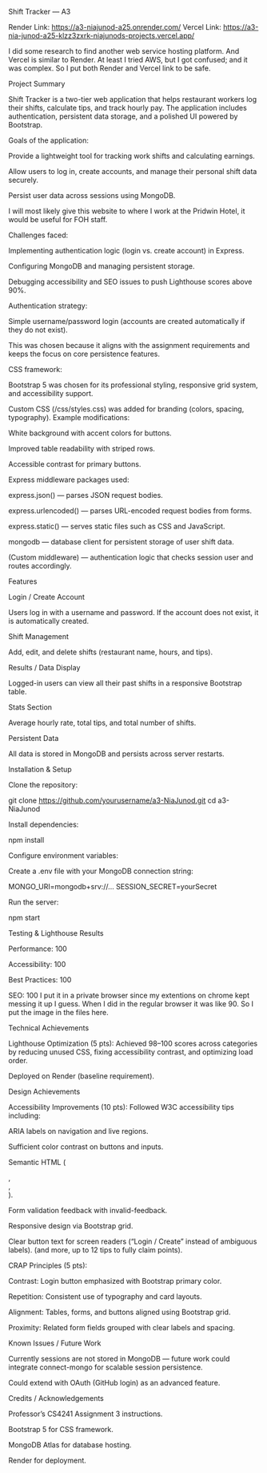 Shift Tracker — A3

Render Link: https://a3-niajunod-a25.onrender.com/
Vercel Link: https://a3-nia-junod-a25-klzz3zxrk-niajunods-projects.vercel.app/

I did some research to find another web service hosting platform. And Vercel is similar to Render. At least I tried AWS, but I got confused; and it was complex. So I put both Render and Vercel link to be safe. 


Project Summary

Shift Tracker is a two-tier web application that helps restaurant workers log their shifts, calculate tips, and track hourly pay. The application includes authentication, persistent data storage, and a polished UI powered by Bootstrap.

Goals of the application:

Provide a lightweight tool for tracking work shifts and calculating earnings.

Allow users to log in, create accounts, and manage their personal shift data securely.

Persist user data across sessions using MongoDB.

I will most likely give this website to where I work at the Pridwin Hotel, it would be useful for FOH staff. 

Challenges faced:

Implementing authentication logic (login vs. create account) in Express.

Configuring MongoDB and managing persistent storage.

Debugging accessibility and SEO issues to push Lighthouse scores above 90%.

Authentication strategy:

Simple username/password login (accounts are created automatically if they do not exist).

This was chosen because it aligns with the assignment requirements and keeps the focus on core persistence features.

CSS framework:

Bootstrap 5
 was chosen for its professional styling, responsive grid system, and accessibility support.

Custom CSS (/css/styles.css) was added for branding (colors, spacing, typography). Example modifications:

White background with accent colors for buttons.

Improved table readability with striped rows.

Accessible contrast for primary buttons.

Express middleware packages used:

express.json() — parses JSON request bodies.

express.urlencoded() — parses URL-encoded request bodies from forms.

express.static() — serves static files such as CSS and JavaScript.

mongodb — database client for persistent storage of user shift data.

(Custom middleware) — authentication logic that checks session user and routes accordingly.

Features

Login / Create Account

Users log in with a username and password. If the account does not exist, it is automatically created.

Shift Management

Add, edit, and delete shifts (restaurant name, hours, and tips).

Results / Data Display

Logged-in users can view all their past shifts in a responsive Bootstrap table.

Stats Section

Average hourly rate, total tips, and total number of shifts.

Persistent Data

All data is stored in MongoDB and persists across server restarts.

Installation & Setup

Clone the repository:

git clone https://github.com/yourusername/a3-NiaJunod.git
cd a3-NiaJunod


Install dependencies:

npm install


Configure environment variables:

Create a .env file with your MongoDB connection string:

MONGO_URI=mongodb+srv://...
SESSION_SECRET=yourSecret


Run the server:

npm start




Testing & Lighthouse Results

Performance: 100

Accessibility: 100

Best Practices: 100

SEO: 100
I put it in a private browser since my extentions on chrome kept messing it up I guess. When I did in the regular browser it was like 90. So I put the image in the files here. 



Technical Achievements

Lighthouse Optimization (5 pts): Achieved 98–100 scores across categories by reducing unused CSS, fixing accessibility contrast, and optimizing load order.

Deployed on Render (baseline requirement).

Design Achievements

Accessibility Improvements (10 pts):
Followed W3C accessibility tips including:

ARIA labels on navigation and live regions.

Sufficient color contrast on buttons and inputs.

Semantic HTML (<main>, <nav>, <section>).

Form validation feedback with invalid-feedback.

Responsive design via Bootstrap grid.

Clear button text for screen readers (“Login / Create” instead of ambiguous labels).
(and more, up to 12 tips to fully claim points).

CRAP Principles (5 pts):

Contrast: Login button emphasized with Bootstrap primary color.

Repetition: Consistent use of typography and card layouts.

Alignment: Tables, forms, and buttons aligned using Bootstrap grid.

Proximity: Related form fields grouped with clear labels and spacing.

Known Issues / Future Work

Currently sessions are not stored in MongoDB — future work could integrate connect-mongo for scalable session persistence.

Could extend with OAuth (GitHub login) as an advanced feature.

Credits / Acknowledgements

Professor’s CS4241 Assignment 3 instructions.

Bootstrap 5 for CSS framework.

MongoDB Atlas for database hosting.

Render for deployment.
